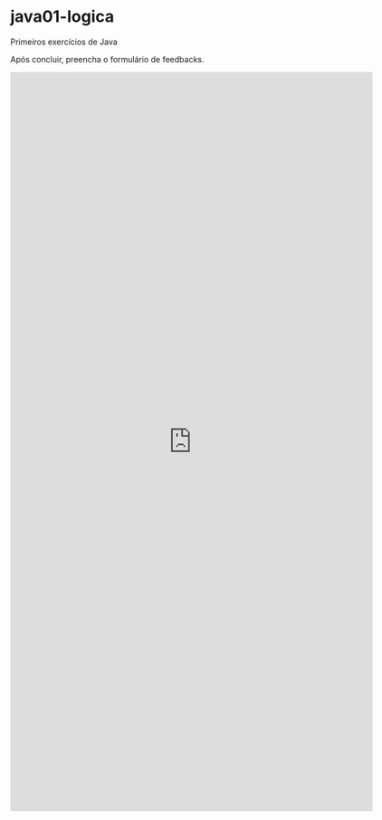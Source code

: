 # java01-logica

Primeiros exercícios de Java


Após concluir, preencha o formulário de feedbacks.

<iframe src="https://docs.google.com/forms/d/e/1FAIpQLSfKYgYepw9weBvga-jLeyzrOmy_erFNQzqBbehU-ioQNmTbPw/viewform?embedded=true" width="640" height="1305" frameborder="0" marginheight="0" marginwidth="0">Loading...</iframe>
